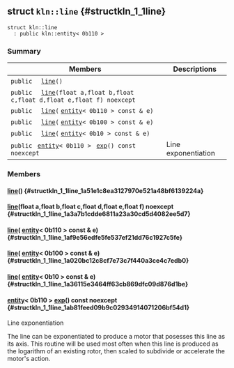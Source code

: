 ## struct `kln::line` {#structkln_1_1line}

```
struct kln::line
  : public kln::entity< 0b110 >
```  

### Summary

 Members                        | Descriptions                                
--------------------------------|---------------------------------------------
`public  ` [`line`](#structkln_1_1line_1a51e1c8ea3127970e521a48bf6139224a)`()`  | 
`public  ` [`line`](#structkln_1_1line_1a3a7b1cdde6811a23a30cd5d4082ee5d7)`(float a,float b,float c,float d,float e,float f) noexcept`  | 
`public  ` [`line`](#structkln_1_1line_1af9e56edfe5fe537ef21dd76c1927c5fe)`(` [`entity`](/Klein/api/kln::entity#structkln_1_1entity)`< 0b110 > const & e)`  | 
`public  ` [`line`](#structkln_1_1line_1a020bc12c8cf7e73c7f440a3ce4c7edb0)`(` [`entity`](/Klein/api/kln::entity#structkln_1_1entity)`< 0b100 > const & e)`  | 
`public  ` [`line`](#structkln_1_1line_1a36115e3464ff63cb869dfc09d876d1be)`(` [`entity`](/Klein/api/kln::entity#structkln_1_1entity)`< 0b10 > const & e)`  | 
`public ` [`entity`](/Klein/api/kln::entity#structkln_1_1entity)`< 0b110 > ` [`exp`](#structkln_1_1line_1ab81feed09b9c02934914071206bf54d1)`() const noexcept`  | Line exponentiation

### Members

####   [line](#structkln_1_1line_1a51e1c8ea3127970e521a48bf6139224a)()  {#structkln_1_1line_1a51e1c8ea3127970e521a48bf6139224a}

####   [line](#structkln_1_1line_1a3a7b1cdde6811a23a30cd5d4082ee5d7)(float a,float b,float c,float d,float e,float f) noexcept  {#structkln_1_1line_1a3a7b1cdde6811a23a30cd5d4082ee5d7}

####   [line](#structkln_1_1line_1af9e56edfe5fe537ef21dd76c1927c5fe)( [entity](/Klein/api/kln::entity#structkln_1_1entity)< 0b110 > const & e)  {#structkln_1_1line_1af9e56edfe5fe537ef21dd76c1927c5fe}

####   [line](#structkln_1_1line_1a020bc12c8cf7e73c7f440a3ce4c7edb0)( [entity](/Klein/api/kln::entity#structkln_1_1entity)< 0b100 > const & e)  {#structkln_1_1line_1a020bc12c8cf7e73c7f440a3ce4c7edb0}

####   [line](#structkln_1_1line_1a36115e3464ff63cb869dfc09d876d1be)( [entity](/Klein/api/kln::entity#structkln_1_1entity)< 0b10 > const & e)  {#structkln_1_1line_1a36115e3464ff63cb869dfc09d876d1be}

####  [entity](/Klein/api/kln::entity#structkln_1_1entity)< 0b110 >  [exp](#structkln_1_1line_1ab81feed09b9c02934914071206bf54d1)() const noexcept  {#structkln_1_1line_1ab81feed09b9c02934914071206bf54d1}

Line exponentiation

The line can be exponentiated to produce a motor that posesses this line as its axis. This routine will be used most often when this line is produced as the logarithm of an existing rotor, then scaled to subdivide or accelerate the motor's action.

